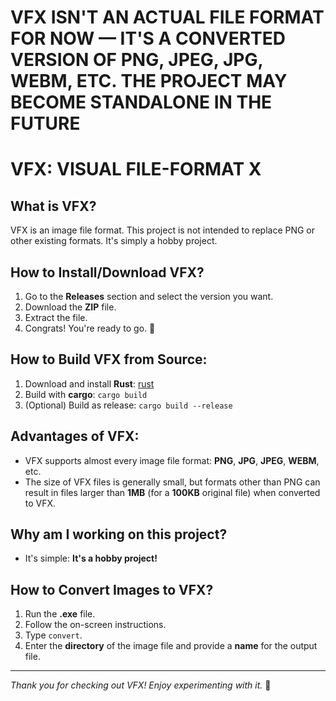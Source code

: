 # VFX ISN'T AN ACTUAL FILE FORMAT FOR NOW — IT'S A CONVERTED VERSION OF PNG, JPEG, JPG, WEBM, ETC. THE PROJECT MAY BECOME STANDALONE IN THE FUTURE

# VFX: VISUAL FILE-FORMAT X

## What is VFX?
VFX is an image file format. This project is not intended to replace PNG or other existing formats. It's simply a hobby project.

## How to Install/Download VFX?
1. Go to the **Releases** section and select the version you want.
2. Download the **ZIP** file.
3. Extract the file.
4. Congrats! You're ready to go. 🎉

## How to Build VFX from Source:
1. Download and install **Rust**: [rust](https://www.rust-lang.org/)
2. Build with **cargo**: `cargo build`
3. (Optional) Build as release: `cargo build --release`

## Advantages of VFX:
- VFX supports almost every image file format: **PNG**, **JPG**, **JPEG**, **WEBM**, etc.
- The size of VFX files is generally small, but formats other than PNG can result in files larger than **1MB** (for a **100KB** original file) when converted to VFX.

## Why am I working on this project?
- It's simple: **It's a hobby project!**

## How to Convert Images to VFX?
1. Run the **.exe** file.
2. Follow the on-screen instructions.
3. Type `convert`.
4. Enter the **directory** of the image file and provide a **name** for the output file.

---

*Thank you for checking out VFX! Enjoy experimenting with it.* 🚀
